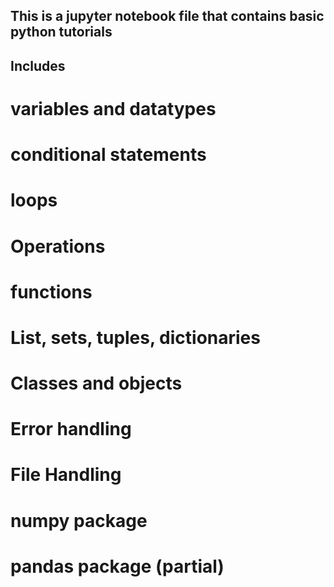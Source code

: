 ## This is a jupyter notebook file that contains basic python tutorials
## Includes
# variables and datatypes
# conditional statements
# loops
# Operations
# functions
# List, sets, tuples, dictionaries
# Classes and objects
# Error handling
# File Handling
# numpy package
# pandas package (partial)
